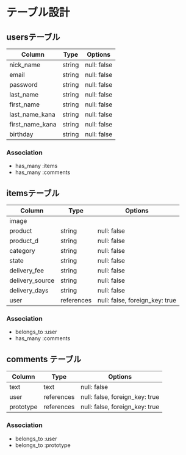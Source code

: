 # テーブル設計

 ## usersテーブル

| Column             | Type   | Options     |
| ------------------ | ------ | ----------- |
| nick_name          | string | null: false |
| email              | string | null: false |
| password           | string | null: false |
| last_name          | string | null: false |
| first_name         | string | null: false |
| last_name_kana     | string | null: false |
| first_name_kana    | string | null: false |
| birthday           | string | null: false |

### Association

- has_many :items
- has_many :comments



## itemsテーブル

| Column          | Type        | Options                        |
| ----------------| ----------- | ------------------------------ |
| image           |             |                                |
| product         | string      | null: false                    |
| product_d       | string      | null: false                    |
| category        | string      | null: false                    |
| state           | string      | null: false                    |
| delivery_fee    | string      | null: false                    |
| delivery_source | string      | null: false                    |
| delivery_days   | string      | null: false                    |
| user            | references  | null: false, foreign_key: true |

### Association

- belongs_to :user
- has_many :comments



## comments テーブル

| Column    | Type       | Options                        |
| --------- | ---------- | ------------------------------ |
| text      | text       | null: false                    |
| user      | references | null: false, foreign_key: true |
| prototype | references | null: false, foreign_key: true |

### Association

- belongs_to :user
- belongs_to :prototype

